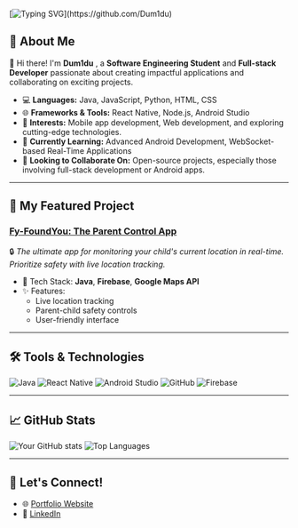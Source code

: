 [![Typing SVG](https://readme-typing-svg.demolab.com?font=Fira+Code&size=25&duration=4000&pause=1000&color=F7F7F7&background=1A1B27&center=true&vCenter=true&width=500&lines=Hi+there!+I'm+Dum1du+👋;Software+Engineering+Student+💻;Full-stack+Developer+⚡;Let's+build+something+amazing!)](https://github.com/Dum1du)


## 🌟 About Me
👋 Hi there! I'm **Dum1du** , a **Software Engineering Student** and **Full-stack Developer** passionate about creating impactful applications and collaborating on exciting projects.

- 💻 **Languages:** Java, JavaScript, Python, HTML, CSS
- 🌐 **Frameworks & Tools:** React Native, Node.js, Android Studio
- 🚀 **Interests:** Mobile app development, Web development, and exploring cutting-edge technologies.
- 🌱 **Currently Learning:** Advanced Android Development, WebSocket-based Real-Time Applications
- 🤝 **Looking to Collaborate On:** Open-source projects, especially those involving full-stack development or Android apps.

---

## 🚀 My Featured Project
### [Fy-FoundYou: The Parent Control App](https://github.com/your-link-here)
🔒 *The ultimate app for monitoring your child's current location in real-time. Prioritize safety with live location tracking.*

- 🌟 Tech Stack: **Java**, **Firebase**, **Google Maps API**
- ✨ Features: 
  - Live location tracking
  - Parent-child safety controls
  - User-friendly interface

---

## 🛠️ Tools & Technologies
![Java](https://img.shields.io/badge/Java-ED8B00?style=for-the-badge&logo=java&logoColor=white)
![React Native](https://img.shields.io/badge/React_Native-20232A?style=for-the-badge&logo=react&logoColor=61DAFB)
![Android Studio](https://img.shields.io/badge/Android_Studio-3DDC84?style=for-the-badge&logo=android-studio&logoColor=white)
![GitHub](https://img.shields.io/badge/GitHub-100000?style=for-the-badge&logo=github&logoColor=white)
![Firebase](https://img.shields.io/badge/Firebase-FFCA28?style=for-the-badge&logo=firebase&logoColor=black)

---

## 📈 GitHub Stats
![Your GitHub stats](https://github-readme-stats.vercel.app/api?username=Dum1du&show_icons=true&theme=radical)
![Top Languages](https://github-readme-stats.vercel.app/api/top-langs/?username=Dum1du&layout=compact&theme=radical)

---

## 🤝 Let's Connect!
- 🌐 [Portfolio Website](https://dum1du.github.io/my-portfolio/)
- 💼 [LinkedIn](https://www.linkedin.com/in/your-link-here)
